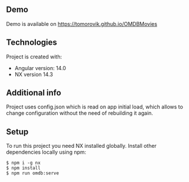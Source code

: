 ## Demo

Demo is available on 
https://tomorovik.github.io/OMDBMovies


## Technologies
Project is created with:
* Angular version: 14.0
* NX version 14.3

## Additional info

Project uses config.json which is read on app initial load, which allows to change configuration without the need of rebuilding it again.
	
## Setup
To run this project you need NX installed globally. Install other dependencies locally using npm:

```
$ npm i -g nx
$ npm install
$ npm run omdb:serve
```
